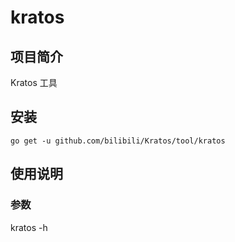 # kratos

## 项目简介
Kratos 工具

## 安装

`go get -u github.com/bilibili/Kratos/tool/kratos`

## 使用说明

### 参数

kratos -h
